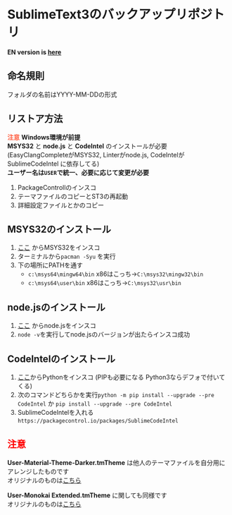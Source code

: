 # SublimeText3のバックアップリポジトリ

__EN version is [here](/README.md)__

命名規則
-------------------------
フォルダの名前はYYYY-MM-DDの形式

リストア方法
-------------------------
<font color="Tomato">__注意__</font> __Windows環境が前提__  
__MSYS32__ と __node.js__ と __CodeIntel__ のインストールが必要  
(EasyClangCompleteがMSYS32, Linterがnode.js, CodeIntelがSublimeCodeIntel に依存してる)  
__ユーザー名は`USER`で統一、必要に応じて変更が必要__

1. PackageControllのインスコ
2. テーマファイルのコピーとST3の再起動
3. 詳細設定ファイルとかのコピー

MSYS32のインストール
-------------------------

1. [ここ](https://www.msys2.org/) からMSYS32をインスコ
2. ターミナルから``pacman -Syu`` を実行
3. 下の場所にPATHを通す
	* ``c:\msys64\mingw64\bin``  x86はこっち->``C:\msys32\mingw32\bin``
	* ``c:\msys64\user\bin``  x86はこっち->``C:\msys32\usr\bin``

node.jsのインストール
----------------------
1. [ここ](https://nodejs.org/) からnode.jsをインスコ
2. ``node -v``を実行してnode.jsのバージョンが出たらインスコ成功

CodeIntelのインストール
----------------------
1. [ここ](https://www.python.org/)からPythonをインスコ (PIPも必要になる Python3ならデフォで付いてくる)
2. 次のコマンドどちらかを実行``python -m pip install --upgrade --pre CodeIntel`` か ``pip install --upgrade --pre CodeIntel``
3. SublimeCodeIntelを入れる ``https://packagecontrol.io/packages/SublimeCodeIntel``

<font color="Red">注意</font>
---------------------------
__User-Material-Theme-Darker.tmTheme__ は他人のテーマファイルを自分用にアレンジしたものです  
オリジナルのものは[こちら](https://packagecontrol.io/packages/Material%20Theme)

__User-Monokai Extended.tmTheme__ に関しても同様です  
オリジナルのものは[こちら](https://packagecontrol.io/packages/Monokai%20Extended)
